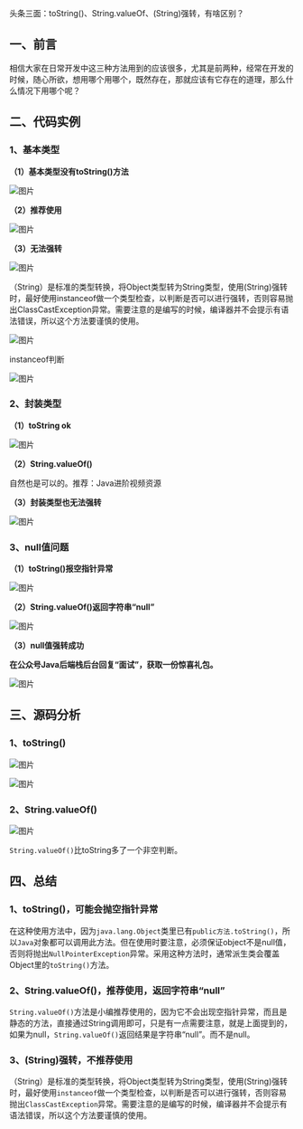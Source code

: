 头条三面：toString()、String.valueOf、(String)强转，有啥区别？

## 一、前言

相信大家在日常开发中这三种方法用到的应该很多，尤其是前两种，经常在开发的时候，随心所欲，想用哪个用哪个，既然存在，那就应该有它存在的道理，那么什么情况下用哪个呢？ 

## 二、代码实例

### 1、基本类型

**（1）基本类型没有toString()方法**

![图片](https://mmbiz.qpic.cn/mmbiz_png/8KKrHK5ic6XDzNRmFGsCs9xOo0PD6zLGFGq77eHYvmZ1JE6Y3Bydky1V4ZheuicSeGcUw0b3qo5WJsRFlYicGOMNg/640?wx_fmt=png&tp=webp&wxfrom=5&wx_lazy=1&wx_co=1)

**（2）推荐使用**

![图片](https://mmbiz.qpic.cn/mmbiz_png/8KKrHK5ic6XDzNRmFGsCs9xOo0PD6zLGFmqJH34VG215iaJgtNxz8AA1ODAG24jql7vED46qFBV5UBlzzMYogicYA/640?wx_fmt=png&tp=webp&wxfrom=5&wx_lazy=1&wx_co=1)

**（3）无法强转**

![图片](https://mmbiz.qpic.cn/mmbiz_png/8KKrHK5ic6XDzNRmFGsCs9xOo0PD6zLGFlQW3YhZtLhoLrY2SiawE4lmQtaVfx23h6qpiaibXiaEJQaZ5EY7lBxZBgA/640?wx_fmt=png&tp=webp&wxfrom=5&wx_lazy=1&wx_co=1)

（String）是标准的类型转换，将Object类型转为String类型，使用(String)强转时，最好使用instanceof做一个类型检查，以判断是否可以进行强转，否则容易抛出ClassCastException异常。需要注意的是编写的时候，编译器并不会提示有语法错误，所以这个方法要谨慎的使用。

![图片](https://mmbiz.qpic.cn/mmbiz_png/8KKrHK5ic6XDzNRmFGsCs9xOo0PD6zLGFZNS21Csrevzl5GrBicUMZjDWEJiaDFlF291XpxZgrrtYT2dMiaZQtJLpQ/640?wx_fmt=png&tp=webp&wxfrom=5&wx_lazy=1&wx_co=1)

instanceof判断

![图片](https://mmbiz.qpic.cn/mmbiz_png/8KKrHK5ic6XDzNRmFGsCs9xOo0PD6zLGF7qsNehQXV95uQOpGCWlQXtibXIlgfLTZs8Fln1MlvA4vtkWpyTgVjibQ/640?wx_fmt=png&tp=webp&wxfrom=5&wx_lazy=1&wx_co=1)

### 2、封装类型

**（1）toString ok**

![图片](https://mmbiz.qpic.cn/mmbiz_png/8KKrHK5ic6XDzNRmFGsCs9xOo0PD6zLGFaj3RzJmRrKbOPcrTpcxMq16EC4C5USAjRbnwDvYaMDtwjjf2DtZLUg/640?wx_fmt=png&tp=webp&wxfrom=5&wx_lazy=1&wx_co=1)

**（2）String.valueOf()**

自然也是可以的。推荐：Java进阶视频资源

**（3）封装类型也无法强转**

![图片](https://mmbiz.qpic.cn/mmbiz_png/8KKrHK5ic6XDzNRmFGsCs9xOo0PD6zLGFOmtv9dtN4rbPCo48DK5KnnBzyBmkkT38gEmmE7LzCg8NxWISO6e46Q/640?wx_fmt=png&tp=webp&wxfrom=5&wx_lazy=1&wx_co=1)

### 3、null值问题

**（1）toString()报空指针异常**

![图片](https://mmbiz.qpic.cn/mmbiz_png/8KKrHK5ic6XDzNRmFGsCs9xOo0PD6zLGFMhkqibnbFqO8pOic6RE536icmEClMrapUyCOpMh4APcSX9txKvJ0gyG2g/640?wx_fmt=png&tp=webp&wxfrom=5&wx_lazy=1&wx_co=1)

**（2）String.valueOf()返回字符串“null”**

![图片](https://mmbiz.qpic.cn/mmbiz_png/8KKrHK5ic6XDzNRmFGsCs9xOo0PD6zLGFHD9jF3oFNzWibTvTr7Qgsp8CpMcGOUH5eysZqvP9yDyfXYCwdr3LL7g/640?wx_fmt=png&tp=webp&wxfrom=5&wx_lazy=1&wx_co=1)

**（3）null值强转成功**

**在公众号Java后端栈后台回复“面试”，获取一份惊喜礼包。**

![图片](https://mmbiz.qpic.cn/mmbiz_png/8KKrHK5ic6XDzNRmFGsCs9xOo0PD6zLGFPHicp4icejRGpS5vE6VL0GiaY78jmOvw0Ag4qibcziba1ic9CRR6SlhliaHrA/640?wx_fmt=png&tp=webp&wxfrom=5&wx_lazy=1&wx_co=1)

## 三、源码分析

### 1、toString()

![图片](https://mmbiz.qpic.cn/mmbiz_png/8KKrHK5ic6XDzNRmFGsCs9xOo0PD6zLGFQwiaqe720erjIL5VjJXgYjibib21PqkH9Z0jh0QDBjP99zmZTpaPT45Sg/640?wx_fmt=png&tp=webp&wxfrom=5&wx_lazy=1&wx_co=1)

![图片](https://mmbiz.qpic.cn/mmbiz_png/8KKrHK5ic6XDzNRmFGsCs9xOo0PD6zLGFflqrkXzRRdNyAYTYCSdQbIwNWibdGO02T4GXaMwetHm5aibrHnibMcBOQ/640?wx_fmt=png&tp=webp&wxfrom=5&wx_lazy=1&wx_co=1)

### 2、String.valueOf()

![图片](https://mmbiz.qpic.cn/mmbiz_png/8KKrHK5ic6XDzNRmFGsCs9xOo0PD6zLGF7oM0nTiapwhptmJ9zYXpdaCGd0B3ibMk1ccVPf7n7JKXgnY8l8lBWLiag/640?wx_fmt=png&tp=webp&wxfrom=5&wx_lazy=1&wx_co=1)

`String.valueOf()`比toString多了一个非空判断。

## 四、总结

### 1、toString()，可能会抛空指针异常

在这种使用方法中，因为`java.lang.Object`类里已有`public方法.toString()`，所以`Java`对象都可以调用此方法。但在使用时要注意，必须保证object不是null值，否则将抛出`NullPointerException`异常。采用这种方法时，通常派生类会覆盖Object里的`toString()`方法。

### 2、String.valueOf()，推荐使用，返回字符串“null”

`String.valueOf()`方法是小编推荐使用的，因为它不会出现空指针异常，而且是静态的方法，直接通过String调用即可，只是有一点需要注意，就是上面提到的，如果为null，`String.valueOf()`返回结果是字符串“null”。而不是null。

### 3、(String)强转，不推荐使用

（String）是标准的类型转换，将Object类型转为String类型，使用(String)强转时，最好使用`instanceof`做一个类型检查，以判断是否可以进行强转，否则容易抛出`ClassCastException`异常。需要注意的是编写的时候，编译器并不会提示有语法错误，所以这个方法要谨慎的使用。





























